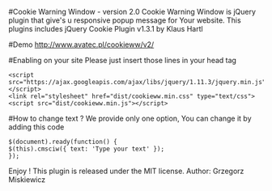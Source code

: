 #Cookie Warning Window - version 2.0
Cookie Warning Window is jQuery plugin that give's u responsive popup message for Your website. This plugins includes jQuery Cookie Plugin v1.3.1 by Klaus Hartl

#Demo
http://www.avatec.pl/cookieww/v2/

#Enabling on your site
Please just insert those lines in your head tag

    <script src="https://ajax.googleapis.com/ajax/libs/jquery/1.11.3/jquery.min.js"></script>
    <link rel="stylesheet" href="dist/cookieww.min.css" type="text/css">
    <script src="dist/cookieww.min.js"></script>

#How to change text ?
We provide only one option, You can change it by adding this code

    $(document).ready(function() {
    $(this).cmsciw({ text: 'Type your text' });
    });

Enjoy !
This plugin is released under the MIT license.
Author: Grzegorz Miskiewicz
